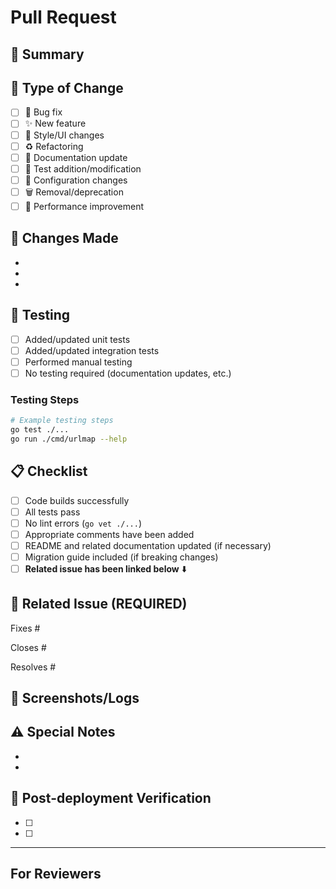 # Pull Request

## 📝 Summary
<!-- Provide a brief summary of what this PR changes -->

## 🎯 Type of Change
<!-- Check all that apply -->
- [ ] 🐛 Bug fix
- [ ] ✨ New feature
- [ ] 💄 Style/UI changes
- [ ] ♻️ Refactoring
- [ ] 📝 Documentation update
- [ ] 🧪 Test addition/modification
- [ ] 🔧 Configuration changes
- [ ] 🗑 Removal/deprecation
- [ ] 🚀 Performance improvement

## 🔄 Changes Made
<!-- List the detailed changes made in this PR -->
-
-
-

## 🧪 Testing
<!-- Provide information about testing -->
- [ ] Added/updated unit tests
- [ ] Added/updated integration tests
- [ ] Performed manual testing
- [ ] No testing required (documentation updates, etc.)

### Testing Steps
<!-- If manual testing is required, provide the testing steps -->
```bash
# Example testing steps
go test ./...
go run ./cmd/urlmap --help
```

## 📋 Checklist
<!-- Check all items before submitting the PR -->
- [ ] Code builds successfully
- [ ] All tests pass
- [ ] No lint errors (`go vet ./...`)
- [ ] Appropriate comments have been added
- [ ] README and related documentation updated (if necessary)
- [ ] Migration guide included (if breaking changes)
- [ ] **Related issue has been linked below** ⬇️

## 🔗 Related Issue (REQUIRED)
<!--
🚨 IMPORTANT: Every PR must be linked to an issue!
Use one of the following keywords to automatically close the issue when this PR is merged:
- "Fixes #123" - Use for bug fixes
- "Closes #123" - Use for feature implementations
- "Resolves #123" - Use for general issue resolution

Replace 123 with the actual issue number. This will automatically close the issue when the PR is merged.
If no issue exists, please create one first.
-->
Fixes #
<!-- OR -->
Closes #
<!-- OR -->
Resolves #

## 📸 Screenshots/Logs
<!-- Add screenshots or logs if there are UI changes or output changes -->

## ⚠️ Special Notes
<!-- Highlight any special considerations for reviewers -->
-
-

## 🚀 Post-deployment Verification
<!-- List items to verify in production environment -->
<!-- Remove this section if not applicable -->
- [ ]
- [ ]

---
## For Reviewers
<!-- Add any messages for reviewers -->

<!-- Don't forget to set appropriate labels, assignees, and reviewers -->
